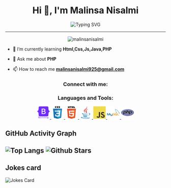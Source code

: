 

<h1 align="center">Hi 👋, I'm Malinsa Nisalmi</h1>
<p align="center">
  <img src="https://readme-typing-svg.herokuapp.com?font=Fira+Code&pause=1000&color=FFFF00&center=true&vCenter=true&width=700&lines=Student+at+Java+Institute+Sri+Lanka+🎓;Robotics+and+Web+Development+🤖💻;" alt="Typing SVG" />
</p>

---

<p align="center"> <img src="https://komarev.com/ghpvc/?username=malinsanisalmi&label=Profile%20views&color=fff9c4&style=flat" alt="malinsanisalmi" /> </p>

- 🌱 I’m currently learning **Html,Css,Js,Java,PHP**

- 💬 Ask me about **PHP**

- 📫 How to reach me **malinsanisalmi925@gmail.com**

<h3 align="center">Connect with me:</h3>
<p align="center">
</p>

<h3 align="center">Languages and Tools:</h3>
<p align="center"> <a href="https://getbootstrap.com" target="_blank" rel="noreferrer"> <img src="https://raw.githubusercontent.com/devicons/devicon/master/icons/bootstrap/bootstrap-plain-wordmark.svg" alt="bootstrap" width="40" height="40"/> </a> <a href="https://www.w3schools.com/css/" target="_blank" rel="noreferrer"> <img src="https://raw.githubusercontent.com/devicons/devicon/master/icons/css3/css3-original-wordmark.svg" alt="css3" width="40" height="40"/> </a> <a href="https://www.w3.org/html/" target="_blank" rel="noreferrer"> <img src="https://raw.githubusercontent.com/devicons/devicon/master/icons/html5/html5-original-wordmark.svg" alt="html5" width="40" height="40"/> </a> <a href="https://www.java.com" target="_blank" rel="noreferrer"> <img src="https://raw.githubusercontent.com/devicons/devicon/master/icons/java/java-original.svg" alt="java" width="40" height="40"/> </a> <a href="https://developer.mozilla.org/en-US/docs/Web/JavaScript" target="_blank" rel="noreferrer"> <img src="https://raw.githubusercontent.com/devicons/devicon/master/icons/javascript/javascript-original.svg" alt="javascript" width="40" height="40"/> </a> <a href="https://www.mysql.com/" target="_blank" rel="noreferrer"> <img src="https://raw.githubusercontent.com/devicons/devicon/master/icons/mysql/mysql-original-wordmark.svg" alt="mysql" width="40" height="40"/> </a> <a href="https://www.php.net" target="_blank" rel="noreferrer"> <img src="https://raw.githubusercontent.com/devicons/devicon/master/icons/php/php-original.svg" alt="php" width="40" height="40"/> </a> </p>

## **GitHub Activity Graph**
 ![Top Langs](https://github-readme-stats.vercel.app/api/top-langs/?username=MalinsaNisalmi&theme=tokyonight)  ![Github Stars](https://github-readme-stats.vercel.app/api?username=MalinsaNisalmi&show_icons=true&locale=en&count_private=true&hide_rank=true&custom_title=My%20GitHub%20Stats&disable_animations=true&theme=tokyonight)
 ---
 ## **Jokes card**
 ![Jokes Card](https://readme-jokes.vercel.app/api?theme=tokyonight)


<br>

